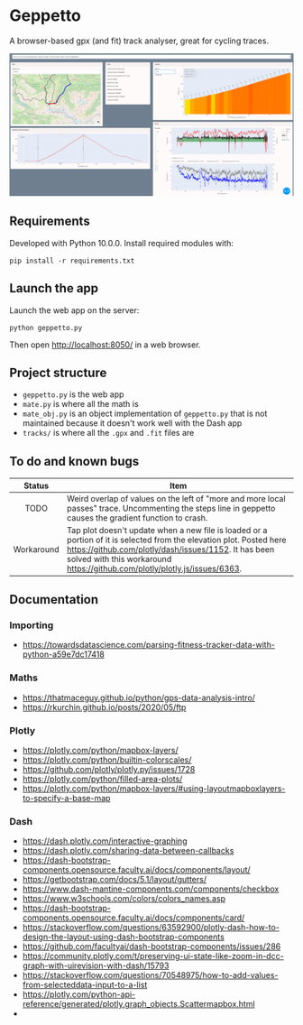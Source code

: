 # Geppetto

A browser-based gpx (and fit) track analyser, great for cycling traces.

![alt text](docs/screenshot.png "Screenshot")

## Requirements

Developed with Python 10.0.0. Install required modules with:

    pip install -r requirements.txt

## Launch the app

Launch the web app on the server:

    python geppetto.py

Then open [http://localhost:8050/](http://localhost:8050/) in a web browser.

## Project structure

* `geppetto.py` is the web app
* `mate.py` is where all the math is
* `mate_obj.py` is an object implementation of `geppetto.py` that is not maintained because it doesn't work well
  with the Dash app
* `tracks/` is where all the `.gpx` and `.fit` files are

## To do and known bugs

| Status     | Item                                                           |
|:----------:|----------------------------------------------------------------|
| TODO       | Weird overlap of values on the left of "more and more local passes" trace. Uncommenting the steps line in geppetto causes the gradient function to crash. |
| Workaround | Tap plot doesn't update when a new file is loaded or a portion of it is selected from the elevation plot. Posted here https://github.com/plotly/dash/issues/1152. It has been solved with this workaround https://github.com/plotly/plotly.js/issues/6363. |

## Documentation

### Importing

* https://towardsdatascience.com/parsing-fitness-tracker-data-with-python-a59e7dc17418

### Maths

* https://thatmaceguy.github.io/python/gps-data-analysis-intro/
* https://rkurchin.github.io/posts/2020/05/ftp

### Plotly

* https://plotly.com/python/mapbox-layers/
* https://plotly.com/python/builtin-colorscales/
* https://github.com/plotly/plotly.py/issues/1728
* https://plotly.com/python/filled-area-plots/
* https://plotly.com/python/mapbox-layers/#using-layoutmapboxlayers-to-specify-a-base-map

### Dash

* https://dash.plotly.com/interactive-graphing
* https://dash.plotly.com/sharing-data-between-callbacks
* https://dash-bootstrap-components.opensource.faculty.ai/docs/components/layout/
* https://getbootstrap.com/docs/5.1/layout/gutters/
* https://www.dash-mantine-components.com/components/checkbox
* https://www.w3schools.com/colors/colors_names.asp
* https://dash-bootstrap-components.opensource.faculty.ai/docs/components/card/
* https://stackoverflow.com/questions/63592900/plotly-dash-how-to-design-the-layout-using-dash-bootstrap-components
* https://github.com/facultyai/dash-bootstrap-components/issues/286
* https://community.plotly.com/t/preserving-ui-state-like-zoom-in-dcc-graph-with-uirevision-with-dash/15793
* https://stackoverflow.com/questions/70548975/how-to-add-values-from-selecteddata-input-to-a-list
* https://plotly.com/python-api-reference/generated/plotly.graph_objects.Scattermapbox.html
* 
